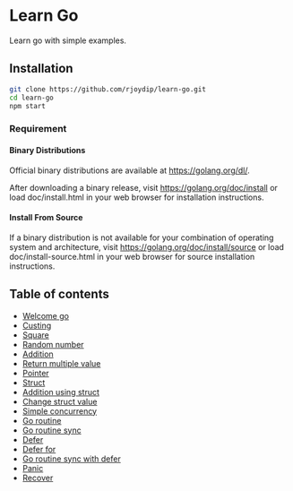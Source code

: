 # Learn Go

Learn go with simple examples.

## Installation

```sh
git clone https://github.com/rjoydip/learn-go.git
cd learn-go
npm start
```

### Requirement

#### Binary Distributions

Official binary distributions are available at https://golang.org/dl/.

After downloading a binary release, visit https://golang.org/doc/install
or load doc/install.html in your web browser for installation
instructions.

#### Install From Source

If a binary distribution is not available for your combination of
operating system and architecture, visit
https://golang.org/doc/install/source or load doc/install-source.html
in your web browser for source installation instructions.

## Table of contents

- [Welcome go](examples/welcome.go)
- [Custing](examples/custing.go)
- [Square](examples/square.go)
- [Random number](examples/random.go)
- [Addition](examples/add.go)
- [Return multiple value](examples/return_mutiple_value.go)
- [Pointer](examples/pointer.go)
- [Struct](examples/struct.go)
- [Addition using struct](examples/add_using_stuct.go)
- [Change struct value](examples/change_struct_value.go)
- [Simple concurrency](examples/simple_concurrency.go)
- [Go routine](examples/goroutine.go)
- [Go routine sync](examples/goroutine_sync.go)
- [Defer](examples/defer.go)
- [Defer for](examples/defer_for.go)
- [Go routine sync with defer](examples/goroutine_sync_defer.go)
- [Panic](examples/panic.go)
- [Recover](examples/recover.go)